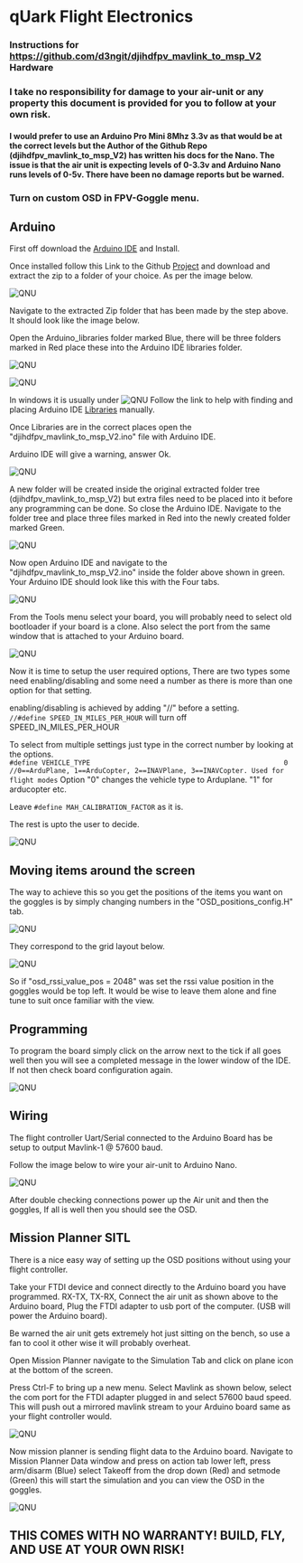  # qUark Flight Electronics


 ### Instructions for https://github.com/d3ngit/djihdfpv_mavlink_to_msp_V2 Hardware

 ### I take no responsibility for damage to your air-unit or any property this document is provided for you to follow at your own risk.

 #### I would prefer to use an Arduino Pro Mini 8Mhz 3.3v as that would be at the correct levels but the Author of the Github Repo (djihdfpv_mavlink_to_msp_V2) has written his docs for the Nano. The issue is that the air unit is expecting levels of 0-3.3v and Arduino Nano runs levels of 0-5v. There have been no damage reports but be warned.

 ### Turn on custom OSD in FPV-Goggle menu. 

 ## Arduino

First off download the [Arduino IDE](https://www.arduino.cc/en/Main/Software) and Install.

Once installed follow this Link to the Github [Project](https://github.com/d3ngit/djihdfpv_mavlink_to_msp_V2) and download and extract the zip to a folder of your choice. As per the image below.

![QNU](/Mav-To-MSP/Images/Zipped.png)

Navigate to the extracted Zip folder that has been made by the step above. It should look like the image below.

Open the Arduino_libraries folder marked Blue, there will be three folders marked in Red place these into the Arduino IDE libraries folder.

![QNU](/Mav-To-MSP/Images/Folder-Tree1a.png)

![QNU](/Mav-To-MSP/Images/Folder-Tree1b.png)

In windows it is usually under
![QNU](/Mav-To-MSP/Images/Folder-Tree1c.png)
Follow the link to help with finding and placing Arduino IDE [Libraries](https://learn.sparkfun.com/tutorials/installing-an-arduino-library/all) manually.

Once Libraries are in the correct places open the "djihdfpv_mavlink_to_msp_V2.ino" file with Arduino IDE.

Arduino IDE will give a warning, answer Ok.

 ![QNU](/Mav-To-MSP/Images/Moving.png)

 A new folder will be created inside the original extracted folder tree (djihdfpv_mavlink_to_msp_V2) but extra files need to be placed into it before any programming can be done. So close the Arduino IDE. Navigate to the folder tree and place three files marked in Red into the newly created folder marked Green.

 ![QNU](/Mav-To-MSP/Images/Folder-Tree2a.png)

 Now open Arduino IDE and navigate to the "djihdfpv_mavlink_to_msp_V2.ino" inside the folder above shown in green. Your Arduino IDE should look like this with the Four tabs.

 ![QNU](/Mav-To-MSP/Images/IDE1.png)

 From the Tools menu select your board, you will probably need to select old bootloader if your board is a clone. Also select the port from the same window that is attached to your Arduino board.

  ![QNU](/Mav-To-MSP/Images/IDE2.png)

  Now it is time to setup the user required options, There are two types some need enabling/disabling and some need a number as there is more than one option for that setting.  

  enabling/disabling is achieved by adding "//" before a setting.  
  `//#define SPEED_IN_MILES_PER_HOUR` will turn off SPEED_IN_MILES_PER_HOUR  

  To select from multiple settings just type in the correct number by looking at the options.  
  `#define VEHICLE_TYPE                                                0       //0==ArduPlane, 1==ArduCopter, 2==INAVPlane, 3==INAVCopter. Used for flight modes`  Option "0" changes the vehicle type to Arduplane. "1" for arducopter etc.

  Leave `#define MAH_CALIBRATION_FACTOR` as it is.

The rest is upto the user to decide.

 ![QNU](/Mav-To-MSP/Images/IDE3.png)

 ## Moving items around the screen

 The way to achieve this so you get the positions of the items you want on the goggles is by simply changing numbers in the "OSD_positions_config.H" tab.

 ![QNU](/Mav-To-MSP/Images/positions_tab.png)

  They correspond to the grid layout below.

 ![QNU](/Mav-To-MSP/Images/OSD_positions.png)

 So if "osd_rssi_value_pos = 2048" was set the rssi value position in the goggles would be top left. It would be wise to leave them alone and fine tune to suit once familiar with the view.

 ## Programming

To program the board simply click on the arrow next to the tick if all goes well then you will see a completed message in the lower window of the IDE. If not then check board configuration again.

![QNU](/Mav-To-MSP/Images/IDE4.png)

 ## Wiring

 The flight controller Uart/Serial connected to the Arduino Board has be setup to output Mavlink-1 @ 57600 baud.

 Follow the image below to wire your air-unit to Arduino Nano.

 ![QNU](/Mav-To-MSP/Images/Wiring.png)

 After double checking connections power up the Air unit and then the goggles,
 If all is well then you should see the OSD.

 ## Mission Planner SITL

 There is a nice easy way of setting up the OSD positions without using your flight controller.

 Take your FTDI device and connect directly to the Arduino board you have programmed. RX-TX, TX-RX, Connect the air unit as shown above to the Arduino board, Plug the FTDI adapter to usb port of the computer. (USB will power the Arduino board).

 Be warned the air unit gets extremely hot just sitting on the bench, so use a fan to cool it other wise it will probably overheat.

 Open Mission Planner navigate to the Simulation Tab and click on plane icon at the bottom of the screen.

 Press Ctrl-F to bring up a new menu. Select Mavlink as shown below, select the com port for the FTDI adapter plugged in and select 57600 baud speed.
 This will push out a mirrored mavlink stream to your Arduino board same as your flight controller would.

![QNU](/Mav-To-MSP/Images/MP_Sitl.png)

Now mission planner is sending flight data to the Arduino board. Navigate to Mission Planner Data window and press on action tab lower left, press arm/disarm (Blue) select Takeoff from the drop down (Red) and setmode (Green) this will start the simulation and you can view the OSD in the goggles.

![QNU](/Mav-To-MSP/Images/MP1.png)

 ## THIS COMES WITH NO WARRANTY! BUILD, FLY, AND USE AT YOUR OWN RISK!
